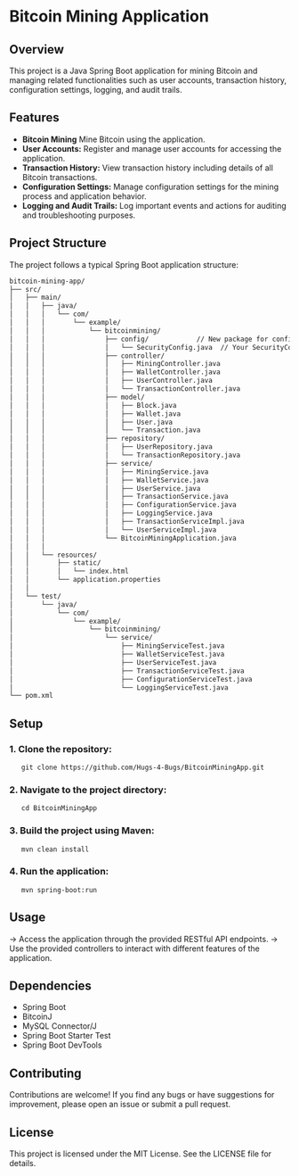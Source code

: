 # Bitcoin Mining Application

## Overview

This project is a Java Spring Boot application for mining Bitcoin and managing related functionalities such as user accounts, transaction history, configuration settings, logging, and audit trails.

## Features

* **Bitcoin Mining**  Mine Bitcoin using the application.  
* **User Accounts:** Register and manage user accounts for accessing the application.  
* **Transaction History:** View transaction history including details of all Bitcoin transactions.  
* **Configuration Settings:** Manage configuration settings for the mining process and application behavior.  
* **Logging and Audit Trails:** Log important events and actions for auditing and troubleshooting purposes.  


## Project Structure

The project follows a typical Spring Boot application structure:
```bash
bitcoin-mining-app/
├── src/
│   ├── main/
│   │   ├── java/
│   │   │   └── com/
│   │   │       └── example/
│   │   │           └── bitcoinmining/
│   │   │               ├── config/            // New package for configuration classes
│   │   │               │   └── SecurityConfig.java  // Your SecurityConfig class
│   │   │               ├── controller/
│   │   │               │   ├── MiningController.java
│   │   │               │   ├── WalletController.java
│   │   │               │   ├── UserController.java
│   │   │               │   └── TransactionController.java
│   │   │               ├── model/
│   │   │               │   ├── Block.java
│   │   │               │   ├── Wallet.java
│   │   │               │   ├── User.java
│   │   │               │   └── Transaction.java
│   │   │               ├── repository/
│   │   │               │   ├── UserRepository.java
│   │   │               │   └── TransactionRepository.java
│   │   │               ├── service/
│   │   │               │   ├── MiningService.java
│   │   │               │   ├── WalletService.java
│   │   │               │   ├── UserService.java
│   │   │               │   ├── TransactionService.java
│   │   │               │   ├── ConfigurationService.java
│   │   │               │   ├── LoggingService.java
│   │   │               │   ├── TransactionServiceImpl.java
│   │   │               │   └── UserServiceImpl.java
│   │   │               └── BitcoinMiningApplication.java
│   │   │
│   │   └── resources/
│   │       ├── static/
│   │       │   └── index.html
│   │       └── application.properties
│   │
│   └── test/
│       └── java/
│           └── com/
│               └── example/
│                   └── bitcoinmining/
│                       └── service/
│                           ├── MiningServiceTest.java
│                           ├── WalletServiceTest.java
│                           ├── UserServiceTest.java
│                           ├── TransactionServiceTest.java
│                           ├── ConfigurationServiceTest.java
│                           └── LoggingServiceTest.java
└── pom.xml
```

## Setup

### 1. Clone the repository:
       git clone https://github.com/Hugs-4-Bugs/BitcoinMiningApp.git

### 2. Navigate to the project directory:
       cd BitcoinMiningApp

### 3. Build the project using Maven:
       mvn clean install

### 4. Run the application:
       mvn spring-boot:run



## Usage

->  Access the application through the provided RESTful API endpoints.
->  Use the provided controllers to interact with different features of the application.




## Dependencies

* Spring Boot
* BitcoinJ
* MySQL Connector/J
* Spring Boot Starter Test
* Spring Boot DevTools



## Contributing

Contributions are welcome! If you find any bugs or have suggestions for improvement, please open an issue or submit a pull request.



## License

This project is licensed under the MIT License. See the LICENSE file for details.

